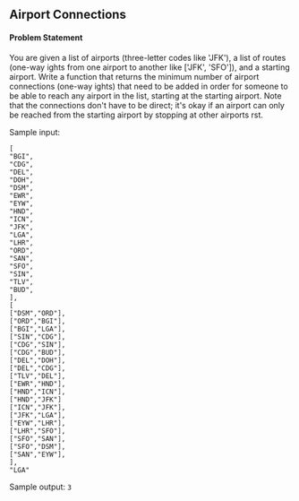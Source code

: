 ## Airport Connections

#### Problem Statement

You are given a list of airports (three-letter codes like 'JFK'), a list of routes (one-way ights from one airport to another like ['JFK', 'SFO']), and
a starting airport. Write a function that returns the minimum number of airport connections (one-way ights) that need to be added in order
for someone to be able to reach any airport in the list, starting at the starting airport. Note that the connections don't have to be direct; it's
okay if an airport can only be reached from the starting airport by stopping at other airports rst.

Sample input:
```
[
"BGI",
"CDG",
"DEL",
"DOH",
"DSM",
"EWR",
"EYW",
"HND",
"ICN",
"JFK",
"LGA",
"LHR",
"ORD",
"SAN",
"SFO",
"SIN",
"TLV",
"BUD",
],
[
["DSM","ORD"],
["ORD","BGI"],
["BGI","LGA"],
["SIN","CDG"],
["CDG","SIN"],
["CDG","BUD"],
["DEL","DOH"],
["DEL","CDG"],
["TLV","DEL"],
["EWR","HND"],
["HND","ICN"],
["HND","JFK"]
["ICN","JFK"],
["JFK","LGA"],
["EYW","LHR"],
["LHR","SFO"],
["SFO","SAN"],
["SFO","DSM"],
["SAN","EYW"],
],
"LGA"
```

Sample output: `3`
